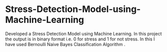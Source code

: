 # Stress-Detection-Model-using-Machine-Learning
Developed a Stress Detection Model using Machine Learning. In this project the output is in binary format i.e. 0 for stress and 1 for not stress.
In this I have used Bernoulli Naive Bayes Classification Algorithm .
